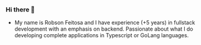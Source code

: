 ### Hi there 👋

- My name is Robson Feitosa and I have experience (+5 years) in fullstack development with an emphasis on backend. Passionate about what I do developing complete applications in Typescript or GoLang languages.
 
<!--
**RobsonFeitosa/RobsonFeitosa** is a ✨ _special_ ✨ repository because its `README.md` (this file) appears on your GitHub profile.

Here are some ideas to get you started:

- 🔭 I’m currently working on ...
- 🌱 I’m currently learning ...
- 👯 I’m looking to collaborate on ...
- 🤔 I’m looking for help with ...
- 💬 Ask me about ...
- 📫 How to reach me: ...
- 😄 Pronouns: ...
- ⚡ Fun fact: ...
-->
